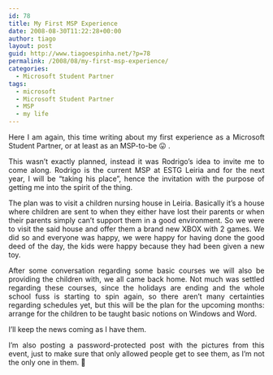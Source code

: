 ```yaml
---
id: 78
title: My First MSP Experience
date: 2008-08-30T11:22:28+00:00
author: tiago
layout: post
guid: http://www.tiagoespinha.net/?p=78
permalink: /2008/08/my-first-msp-experience/
categories:
  - Microsoft Student Partner
tags:
  - microsoft
  - Microsoft Student Partner
  - MSP
  - my life
---
```

<p style="text-align: justify;">
  Here I am again, this time writing about my first experience as a Microsoft Student Partner, or at least as an MSP-to-be 😛 .
</p>

<p style="text-align: justify;">
  This wasn&#8217;t exactly planned, instead it was Rodrigo&#8217;s idea to invite me to come along. Rodrigo is the current MSP at ESTG Leiria and for the next year, I will be &#8220;taking his place&#8221;, hence the invitation with the purpose of getting me into the spirit of the thing.
</p>

<p style="text-align: justify;">
  The plan was to visit a children nursing house in Leiria. Basically it&#8217;s a house where children are sent to when they either have lost their parents or when their parents simply can&#8217;t support them in a good environment. So we were to visit the said house and offer them a brand new XBOX with 2 games. We did so and everyone was happy, we were happy for having done the good deed of the day, the kids were happy because they had been given a new toy.
</p>

<p style="text-align: justify;">
  After some conversation regarding some basic courses we will also be providing the children with, we all came back home. Not much was settled regarding these courses, since the holidays are ending and the whole school fuss is starting to spin again, so there aren&#8217;t many certainties regarding schedules yet, but this will be the plan for the upcoming months: arrange for the children to be taught basic notions on Windows and Word.
</p>

<p style="text-align: justify;">
  I&#8217;ll keep the news coming as I have them.
</p>

<p style="text-align: justify;">
  I&#8217;m also posting a password-protected post with the pictures from this event, just to make sure that only allowed people get to see them, as I&#8217;m not the only one in them. 🙂
</p>